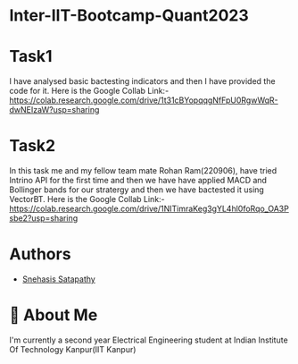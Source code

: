 # Inter-IIT-Bootcamp-Quant2023

# Task1
I have analysed basic bactesting indicators and then I have provided the code for it.
Here is the Google Collab Link:-
https://colab.research.google.com/drive/1t31cBYopqqgNfFpU0RgwWqR-dwNEIzaW?usp=sharing

# Task2
In this task me and my fellow team mate Rohan Ram(220906), have tried Intrino API for the first time and then we have have applied MACD and Bollinger bands for our stratergy and then we have bactested it using VectorBT.
Here is the Google Collab Link:-
https://colab.research.google.com/drive/1NITimraKeg3gYL4hl0foRqo_OA3Psbe2?usp=sharing

# Authors

- [Snehasis Satapathy](https://www.github.com/firysnehasis)


# 🚀 About Me
I'm currently a second year Electrical Engineering student at Indian Institute Of Technology Kanpur(IIT Kanpur)
